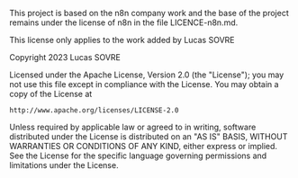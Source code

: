 This project is based on the n8n company work and the base of the project remains under the license of n8n in the file LICENCE-n8n.md. 

This license only applies to the work added by Lucas SOVRE

Copyright 2023 Lucas SOVRE

Licensed under the Apache License, Version 2.0 (the "License");
you may not use this file except in compliance with the License.
You may obtain a copy of the License at

    http://www.apache.org/licenses/LICENSE-2.0

Unless required by applicable law or agreed to in writing, software
distributed under the License is distributed on an "AS IS" BASIS,
WITHOUT WARRANTIES OR CONDITIONS OF ANY KIND, either express or implied.
See the License for the specific language governing permissions and
limitations under the License.